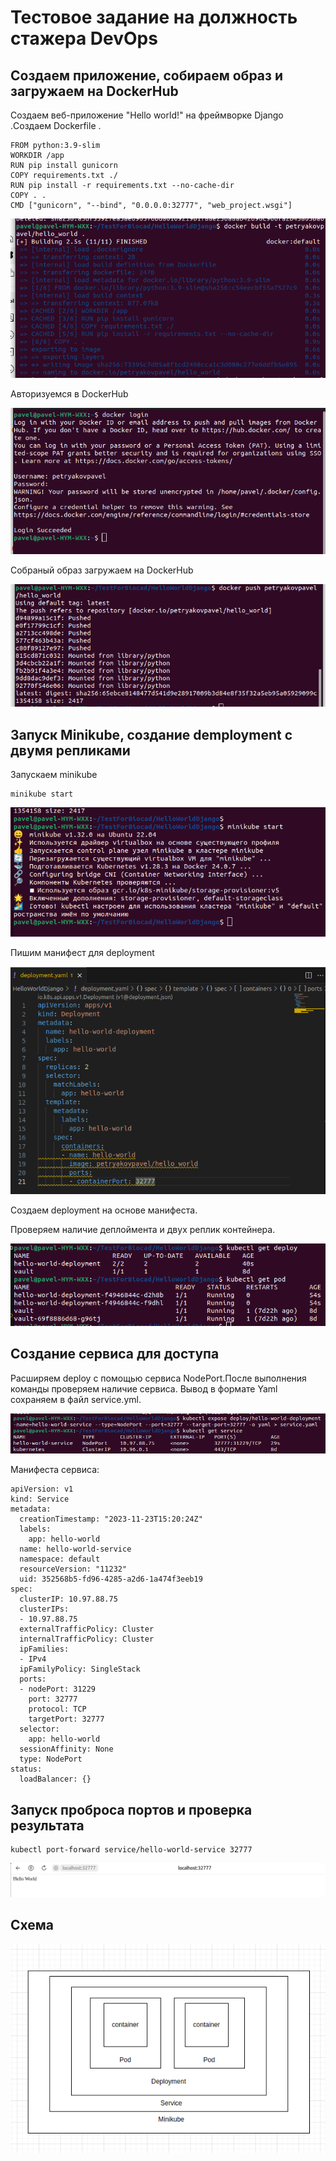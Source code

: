 # Тестовое задание на должность стажера DevOps
## Создаем приложение, собираем образ и загружаем на DockerHub
Создаем веб-приложение "Hello world!" на фреймворке Django .Создаем Dockerfile .
```
FROM python:3.9-slim
WORKDIR /app
RUN pip install gunicorn
COPY requirements.txt ./
RUN pip install -r requirements.txt --no-cache-dir
COPY . .
CMD ["gunicorn", "--bind", "0.0.0.0:32777", "web_project.wsgi"]
```


![Создание образа](https://github.com/PetryakovPavel/Test_Task_for_Biocad/blob/main/pictures/Создание%20образа.png)

Авторизуемся в DockerHub

![авторизация](https://github.com/PetryakovPavel/Test_Task_for_Biocad/blob/main/pictures/Вход%20в%20ДХ.png)

 Собраный образ  загружаем на DockerHub


![загрузка](https://github.com/PetryakovPavel/Test_Task_for_Biocad/blob/main/pictures/Загрузка%20в%20ДХ.png)

## Запуск Minikube, создание demployment с двумя репликами
Запускаем minikube
```
minikube start 
```
![миникуб](https://github.com/PetryakovPavel/Test_Task_for_Biocad/blob/main/pictures/МиникубСтарт.png)

Пишим манифест для deployment 

![deploy](https://github.com/PetryakovPavel/Test_Task_for_Biocad/blob/main/pictures/Деплой.png)

Создаем deployment на основе манифеста.


Проверяем наличие деплоймента и двух реплик контейнера.

![depl](https://github.com/PetryakovPavel/Test_Task_for_Biocad/blob/main/pictures/Деплой%20командой.png)


## Создание сервиса для доступа
Расширяем deploy  с помощью сервиса NodePort.После выполнения команды  проверяем наличие сервиса. Вывод в формате Yaml сохраняем в файл service.yml.

![service](https://github.com/PetryakovPavel/Test_Task_for_Biocad/blob/main/pictures/сервис.png)

Манифеста сервиса:

```
apiVersion: v1
kind: Service
metadata:
  creationTimestamp: "2023-11-23T15:20:24Z"
  labels:
    app: hello-world
  name: hello-world-service
  namespace: default
  resourceVersion: "11232"
  uid: 352568b5-fd96-4285-a2d6-1a474f3eeb19
spec:
  clusterIP: 10.97.88.75
  clusterIPs:
  - 10.97.88.75
  externalTrafficPolicy: Cluster
  internalTrafficPolicy: Cluster
  ipFamilies:
  - IPv4
  ipFamilyPolicy: SingleStack
  ports:
  - nodePort: 31229
    port: 32777
    protocol: TCP
    targetPort: 32777
  selector:
    app: hello-world
  sessionAffinity: None
  type: NodePort
status:
  loadBalancer: {}

```
## Запуск проброса портов и проверка результата

```
kubectl port-forward service/hello-world-service 32777
```

![HelloWorld](https://github.com/PetryakovPavel/Test_Task_for_Biocad/blob/main/pictures/Хеллоу%20ворлд.png)

## Схема
![схема](https://github.com/PetryakovPavel/Test_Task_for_Biocad/blob/main/pictures/Схема.png)
